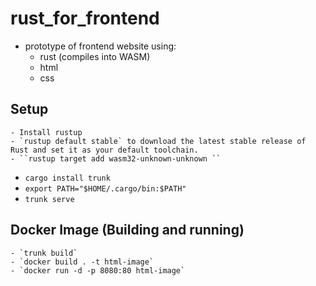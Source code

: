 # rust_for_frontend
- prototype of frontend website using:
  - rust (compiles into WASM)
  - html
  - css

## Setup  
	- Install rustup
	- `rustup default stable` to download the latest stable release of Rust and set it as your default toolchain.  
	- ``rustup target add wasm32-unknown-unknown ``
  - ``cargo install trunk ``
  - ``export PATH="$HOME/.cargo/bin:$PATH" ``
  - ``trunk serve`` 
		
## Docker Image (Building and running)
	- `trunk build` 
	- `docker build . -t html-image`
	- `docker run -d -p 8080:80 html-image` 
